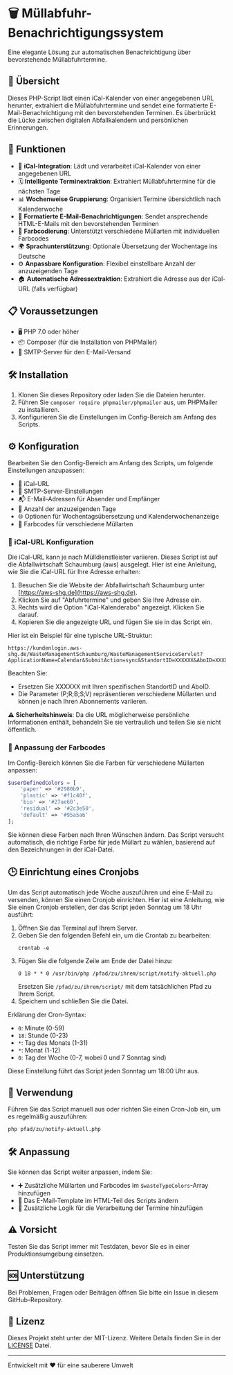 # 🗑️ Müllabfuhr-Benachrichtigungssystem

Eine elegante Lösung zur automatischen Benachrichtigung über bevorstehende Müllabfuhrtermine.


## 🌟 Übersicht

Dieses PHP-Script lädt einen iCal-Kalender von einer angegebenen URL herunter, extrahiert die Müllabfuhrtermine und sendet eine formatierte E-Mail-Benachrichtigung mit den bevorstehenden Terminen. Es überbrückt die Lücke zwischen digitalen Abfallkalendern und persönlichen Erinnerungen.


## 🚀 Funktionen

- 📅 **iCal-Integration**: Lädt und verarbeitet iCal-Kalender von einer angegebenen URL
- 🗓️ **Intelligente Terminextraktion**: Extrahiert Müllabfuhrtermine für die nächsten Tage
- 📊 **Wochenweise Gruppierung**: Organisiert Termine übersichtlich nach Kalenderwoche
- 📧 **Formatierte E-Mail-Benachrichtigungen**: Sendet ansprechende HTML-E-Mails mit den bevorstehenden Terminen
- 🎨 **Farbcodierung**: Unterstützt verschiedene Müllarten mit individuellen Farbcodes
- 🌍 **Sprachunterstützung**: Optionale Übersetzung der Wochentage ins Deutsche
- ⚙️ **Anpassbare Konfiguration**: Flexibel einstellbare Anzahl der anzuzeigenden Tage
- 🏠 **Automatische Adressextraktion**: Extrahiert die Adresse aus der iCal-URL (falls verfügbar)


## 📋 Voraussetzungen

- 🖥️ PHP 7.0 oder höher
- 📦 Composer (für die Installation von PHPMailer)
- 📨 SMTP-Server für den E-Mail-Versand


## 🛠️ Installation

1. Klonen Sie dieses Repository oder laden Sie die Dateien herunter.
2. Führen Sie `composer require phpmailer/phpmailer` aus, um PHPMailer zu installieren.
3. Konfigurieren Sie die Einstellungen im Config-Bereich am Anfang des Scripts.


## ⚙️ Konfiguration

Bearbeiten Sie den Config-Bereich am Anfang des Scripts, um folgende Einstellungen anzupassen:

- 🔗 iCal-URL
- 📧 SMTP-Server-Einstellungen
- 📬 E-Mail-Adressen für Absender und Empfänger
- 🔢 Anzahl der anzuzeigenden Tage
- 🌐 Optionen für Wochentagsübersetzung und Kalenderwochenanzeige
- 🎨 Farbcodes für verschiedene Müllarten


### 🔗 iCal-URL Konfiguration

Die iCal-URL kann je nach Mülldienstleister variieren. Dieses Script ist auf die Abfallwirtschaft Schaumburg (aws) ausgelegt. Hier ist eine Anleitung, wie Sie die iCal-URL für Ihre Adresse erhalten:

1. Besuchen Sie die Website der Abfallwirtschaft Schaumburg unter [https://aws-shg.de](https://aws-shg.de).
2. Klicken Sie auf "Abfuhrtermine" und geben Sie Ihre Adresse ein.
3. Rechts wird die Option "iCal-Kalenderabo" angezeigt. Klicken Sie darauf.
4. Kopieren Sie die angezeigte URL und fügen Sie sie in das Script ein.

Hier ist ein Beispiel für eine typische URL-Struktur:

```
https://kundenlogin.aws-shg.de/WasteManagementSchaumburg/WasteManagementServiceServlet?ApplicationName=Calendar&SubmitAction=sync&StandortID=XXXXXX&AboID=XXXXXX&Fra=P;R;B;S;V
```

Beachten Sie:
- Ersetzen Sie XXXXXX mit Ihren spezifischen StandortID und AboID.
- Die Parameter (P;R;B;S;V) repräsentieren verschiedene Müllarten und können je nach Ihren Abonnements variieren.

⚠️ **Sicherheitshinweis**: Da die URL möglicherweise persönliche Informationen enthält, behandeln Sie sie vertraulich und teilen Sie sie nicht öffentlich.


### 🎨 Anpassung der Farbcodes

Im Config-Bereich können Sie die Farben für verschiedene Müllarten anpassen:

```php
$userDefinedColors = [
    'paper' => '#2980b9',
    'plastic' => '#f1c40f',
    'bio' => '#27ae60',
    'residual' => '#2c3e50',
    'default' => '#95a5a6'
];
```

Sie können diese Farben nach Ihren Wünschen ändern. Das Script versucht automatisch, die richtige Farbe für jede Müllart zu wählen, basierend auf den Bezeichnungen in der iCal-Datei.


## 🕒 Einrichtung eines Cronjobs

Um das Script automatisch jede Woche auszuführen und eine E-Mail zu versenden, können Sie einen Cronjob einrichten. Hier ist eine Anleitung, wie Sie einen Cronjob erstellen, der das Script jeden Sonntag um 18 Uhr ausführt:

1. Öffnen Sie das Terminal auf Ihrem Server.
2. Geben Sie den folgenden Befehl ein, um die Crontab zu bearbeiten:
   ```
   crontab -e
   ```
3. Fügen Sie die folgende Zeile am Ende der Datei hinzu:
   ```
   0 18 * * 0 /usr/bin/php /pfad/zu/ihrem/script/notify-aktuell.php
   ```
   Ersetzen Sie `/pfad/zu/ihrem/script/` mit dem tatsächlichen Pfad zu Ihrem Script.
4. Speichern und schließen Sie die Datei.

Erklärung der Cron-Syntax:
- `0`: Minute (0-59)
- `18`: Stunde (0-23)
- `*`: Tag des Monats (1-31)
- `*`: Monat (1-12)
- `0`: Tag der Woche (0-7, wobei 0 und 7 Sonntag sind)

Diese Einstellung führt das Script jeden Sonntag um 18:00 Uhr aus.


## 🚀 Verwendung

Führen Sie das Script manuell aus oder richten Sie einen Cron-Job ein, um es regelmäßig auszuführen:

```bash
php pfad/zu/notify-aktuell.php
```

## 🛠️ Anpassung

Sie können das Script weiter anpassen, indem Sie:

- ➕ Zusätzliche Müllarten und Farbcodes im `$wasteTypeColors`-Array hinzufügen
- 🎨 Das E-Mail-Template im HTML-Teil des Scripts ändern
- 🧠 Zusätzliche Logik für die Verarbeitung der Termine hinzufügen


## ⚠️ Vorsicht

Testen Sie das Script immer mit Testdaten, bevor Sie es in einer Produktionsumgebung einsetzen.


## 🆘 Unterstützung

Bei Problemen, Fragen oder Beiträgen öffnen Sie bitte ein Issue in diesem GitHub-Repository.


## 📄 Lizenz

Dieses Projekt steht unter der MIT-Lizenz. Weitere Details finden Sie in der [LICENSE](LICENSE) Datei.

---

Entwickelt mit ❤️ für eine sauberere Umwelt